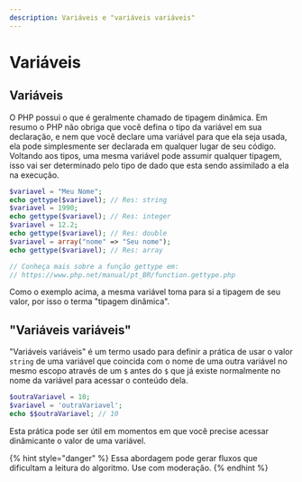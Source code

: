 ```yaml
---
description: Variáveis e "variáveis variáveis"
---
```


# Variáveis

## Variáveis

O PHP possui o que é geralmente chamado de tipagem dinâmica. Em resumo o PHP não obriga que você defina o tipo da variável em sua declaração, e nem que você declare uma variável para que ela seja usada, ela pode simplesmente ser declarada em qualquer lugar de seu código. Voltando aos tipos, uma mesma variável pode assumir qualquer tipagem, isso vai ser determinado pelo tipo de dado que esta sendo assimilado a ela na execução.

```php
$variavel = "Meu Nome";
echo gettype($variavel); // Res: string
$variavel = 1990;
echo gettype($variavel); // Res: integer
$variavel = 12.2;
echo gettype($variavel); // Res: double
$variavel = array("nome" => "Seu nome");
echo gettype($variavel); // Res: array

// Conheça mais sobre a função gettype em:
// https://www.php.net/manual/pt_BR/function.gettype.php
```

Como o exemplo acima, a mesma variável toma para si a tipagem de seu valor, por isso o terma "tipagem dinâmica". 

## "Variáveis variáveis"

"Variáveis variáveis" é um termo usado para definir a prática de usar o valor `string` de uma variável que coincida com o nome de uma outra variável no mesmo escopo através de um `$` antes do `$` que já existe normalmente no nome da variável para acessar o conteúdo dela.

```php
$outraVariavel = 10;
$variavel = 'outraVariavel';
echo $$outraVariavel; // 10
```

Esta prática pode ser útil em momentos em que você precise acessar dinâmicante o valor de uma variável.

{% hint style="danger" %}
Essa abordagem pode gerar fluxos que dificultam a leitura do algoritmo. Use com moderação.
{% endhint %}

